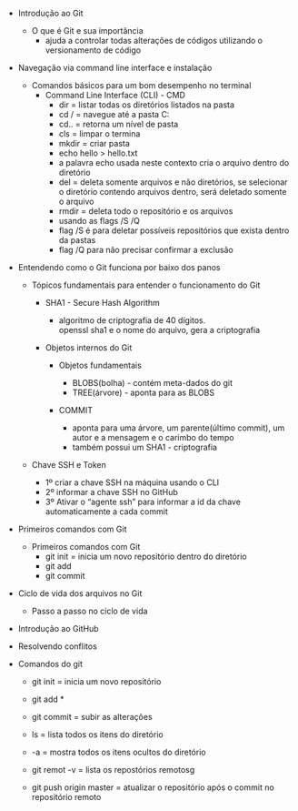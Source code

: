 - Introdução ao Git
  - O que é Git e sua importância
    - ajuda a controlar todas alterações de códigos utilizando o versionamento de código
- Navegação via command line interface e instalação
  - Comandos básicos para um bom desempenho no terminal
    - Command Line Interface (CLI) - CMD
      - dir = listar todas os diretórios listados na pasta
      - cd / = navegue até a pasta C:
      - cd.. = retorna um nível de pasta
      - cls = limpar o termina
      - mkdir = criar pasta
      - echo hello > hello.txt
      - a palavra echo usada neste contexto cria o arquivo dentro do diretório
      - del = deleta somente arquivos e não diretórios, se selecionar o diretório contendo arquivos dentro, será deletado somente o arquivo
      - rmdir = deleta todo o repositório e os arquivos
      - usando as flags /S /Q
      - flag /S é para deletar possíveis repositórios que exista dentro da pastas
      - flag /Q para não precisar confirmar a exclusão
- Entendendo como o Git funciona por baixo dos panos

  - Tópicos fundamentais para entender o funcionamento do Git

    - SHA1 - Secure Hash Algorithm
      - algoritmo de criptografia de 40 dígitos.  
        openssl sha1 e o nome do arquivo, gera a criptografia
    - Objetos internos do Git

      - Objetos fundamentais

        - BLOBS(bolha) - contém meta-dados do git
        - TREE(árvore) - aponta para as BLOBS

      - COMMIT
        - aponta para uma árvore, um parente(último commit), um autor e a mensagem e o carimbo do tempo
        - também possui um SHA1 - criptografia

  - Chave SSH e Token
    - 1º criar a chave SSH na máquina usando o CLI
    - 2º informar a chave SSH no GitHub
    - 3º Ativar o “agente ssh” para informar a id da chave automaticamente a cada commit

- Primeiros comandos com Git
  - Primeiros comandos com Git
    - git init = inicia um novo repositório dentro do diretório
    - git add
    - git commit
- Ciclo de vida dos arquivos no Git
  - Passo a passo no ciclo de vida
- Introdução ao GitHub
- Resolvendo conflitos
- Comandos do git

  - git init = inicia um novo repositório
  - git add \*
  - git commit = subir as alterações

  - ls = lista todos os itens do diretório
  - -a = mostra todos os itens ocultos do diretório
  - git remot -v = lista os repostórios remotosg
  - git push origin master = atualizar o repositório após o commit no repositório remoto
